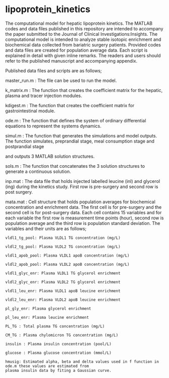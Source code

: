 # lipoprotein_kinetics

The computational model for hepatic lipoprotein kinetics.
The MATLAB codes and data files published in this repository are intended to accompany the paper submitted to the Journal of Clinical Investigations:Insights.
The computational model is intended to analyze stable isotopic enrichment and biochemical data collected from bariatric surgery patients.
Provided codes and data files are created for population average data.
Each script is explained in detail with given inline remarks. 
The readers and users should refer to the published manuscript and accompanying appendix.


Published data files and scripts are as follows;

master_run.m : The file can be used to run the model.

k_matrix.m : The function that creates the coefficient matrix for the hepatic, plasma and tracer injection modules.

kdigest.m : The function that creates the coefficient matrix for gastrointestinal module.

ode.m : The function that defines the system of ordinary differential equations to represent the systems dynamics.

simul.m : The function that generates the simulations and model outputs. The function simulates, preprandial stage, meal consumption stage and postprandial stage 

and outputs 3 MATLAB solution structures.

sols.m : The function that concatenates the 3 solution structures to generate a continuous solution.

inp.mat : The data file that holds injected labelled leucine (inl) and glycerol (ing) during the kinetics study. First row is pre-surgery and second row is post surgery.

mata.mat : Cell structure that holds population averages for biochemical concentration and enrichment data. The first cell is for pre-surgery and the second cell is for post-surgery data. Each cell contains 15 variables and for each variable the first row is measurement time points (hour), second row is population average and the third row is population standard deviation. The variables and their units are as follows;

	vldl1_tg_pool: Plasma VLDL1 TG concentration (mg/L)
	
	vldl2_tg_pool: Plasma VLDL2 TG concentration (mg/L)
	
	vldl1_apob_pool: Plasma VLDL1 apoB concentration (mg/L)
	
	vldl2_apob_pool: Plasma VLDL2 apoB concentration (mg/L)	
	
	vldl1_glyc_enr: Plasma VLDL1 TG glycerol enrichment
	
	vldl2_glyc_enr: Plasma VLDL2 TG glycerol enrichment
	
	vldl1_leu_enr: Plasma VLDL1 apoB leucine enrichment
	
	vldl2_leu_enr: Plasma VLDL2 apoB leucine enrichment
	
	pl_gly_enr: Plasma glycerol enrichment
	
	pl_leu_enr: Plasma leucine enrichment
	
	PL_TG : Total plasma TG concentration (mg/L)
	
	CM_TG : Plasma chylomicron TG concentration (mg/L)
	
	insulin : Plasma insulin concentration (pool/L)
	
	glucose : Plasma glucose concentration (mmol/L)
	
	hmusig: Estimated alpha, beta and delta values used in f function in ode.m these values are estimated from
	plasma insulin data by fiting a Gaussian curve.
